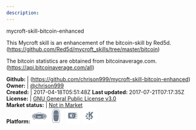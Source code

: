 ```yaml
---
description: 
---
```

mycroft-skill-bitcoin-enhanced

This Mycroft skill is an enhancement of the bitcoin-skill by Red5d.
(https://github.com/Red5d/mycroft_skills/tree/master/bitcoin)

The bitcoin statistics are obtained from bitcoinaverage.com.
(https://api.bitcoinaverage.com/all)

**Github:** | (https://github.com/chrison999/mycroft-skill-bitcoin-enhanced)  
**Owner:** | [@chrison999](https://github.com/chrison999)  
**Created:** | 2017-04-18T05:51:48Z  **Last updated:** 2017-07-21T07:17:35Z  
**License:** | [GNU General Public License v3.0](https://api.github.com/licenses/gpl-3.0)  
**Market status:** | [Not in Market](https://market.mycroft.ai/skill/)  
**Platform:**   ![](.gitbook/assets/mark-1-icon.png)  ![](.gitbook/assets/mark-2-icon.png)  ![](.gitbook/assets/picroft-icon.png)  ![](.gitbook/assets/kde.png)   
